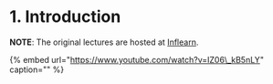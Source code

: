 # 1. Introduction

**NOTE**: The original lectures are hosted at [Inflearn](https://www.inflearn.com/course/%ED%81%B4%EB%A0%88%EC%9D%B4%ED%8A%BC).

{% embed url="https://www.youtube.com/watch?v=IZ06\_kB5nLY" caption="" %}